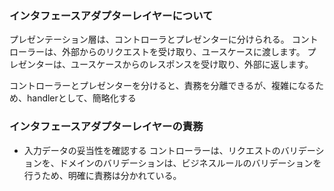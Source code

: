 ### インタフェースアダプターレイヤーについて
プレゼンテーション層は、コントローラとプレゼンターに分けられる。
コントローラーは、外部からのリクエストを受け取り、ユースケースに渡します。
プレゼンターは、ユースケースからのレスポンスを受け取り、外部に返します。

コントローラーとプレゼンターを分けると、責務を分離できるが、複雑になるため、handlerとして、簡略化する

### インタフェースアダプターレイヤーの責務
- 入力データの妥当性を確認する
コントローラーは、リクエストのバリデーションを、ドメインのバリデーションは、ビジネスルールのバリデーションを行うため、明確に責務は分かれている。
